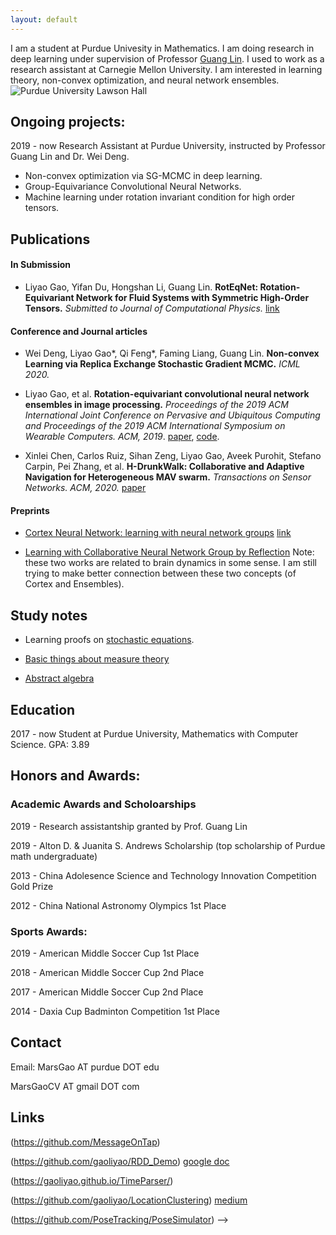 ```yaml
---
layout: default
---
```


I am a student at Purdue Univesity in Mathematics. I am doing research in deep learning under supervision of Professor [Guang Lin](https://www.math.purdue.edu/~lin491/). I used to work as a research assistant at Carnegie Mellon University. I am interested in learning theory, non-convex optimization, and neural network ensembles.
![Purdue University Lawson Hall](http://jackkozik.com/wp-content/gallery/purdue040513/purdue040513-6051.jpg)


## Ongoing projects:

2019 - now Research Assistant at Purdue University, instructed by Professor Guang Lin and Dr. Wei Deng.
- Non-convex optimization via SG-MCMC in deep learning. 
- Group-Equivariance Convolutional Neural Networks. 
- Machine learning under rotation invariant condition for high order tensors. 

## Publications

#### In Submission
- Liyao Gao, Yifan Du, Hongshan Li, Guang Lin. **RotEqNet: Rotation-Equivariant Network for Fluid Systems with Symmetric High-Order Tensors.** *Submitted to Journal of Computational Physics.* [link](https://arxiv.org/pdf/2005.04286.pdf)

#### Conference and Journal articles

- Wei Deng, Liyao Gao*, Qi Feng*, Faming Liang, Guang Lin. **Non-convex Learning via Replica Exchange Stochastic Gradient MCMC.** *ICML 2020.*

- Liyao Gao, et al. **Rotation-equivariant convolutional neural network ensembles in image processing.** *Proceedings of the 2019 ACM International Joint Conference on Pervasive and Ubiquitous Computing and Proceedings of the 2019 ACM International Symposium on Wearable Computers. ACM, 2019*. [paper](https://dl.acm.org/ft_gateway.cfm?id=3349330&ftid=2082607&dwn=1&CFID=174579832&CFTOKEN=2056b8b608a255d0-6FDD2312-FB2D-99B6-12E58D3451BCA0FA), [code](https://github.com/LouiseHash/Rotation_Equivariant_CNN_Ensembles).

- Xinlei Chen, Carlos Ruiz, Sihan Zeng, Liyao Gao, Aveek Purohit, Stefano Carpin, Pei Zhang, et al. **H-DrunkWalk: Collaborative and Adaptive Navigation for Heterogeneous MAV swarm.** *Transactions on Sensor Networks. ACM, 2020.* [paper](https://dl.acm.org/doi/abs/10.1145/3382094)

#### Preprints
- [Cortex Neural Network: learning with neural network groups](https://arxiv.org/abs/1804.03313) [link](https://gaoliyao.github.io/img/CrtxNN.pdf)

- [Learning with Collaborative Neural Network Group by Reflection](https://arxiv.org/pdf/1901.02433.pdf)
Note: these two works are related to brain dynamics in some sense. I am still trying to make better connection between these two concepts (of Cortex and Ensembles). 

## Study notes
- Learning proofs on [stochastic equations](https://gaoliyao.github.io/MarkovIneqProof).

- [Basic things about measure theory](https://gaoliyao.github.io/measure)

- [Abstract algebra](https://gaoliyao.github.io/absalgebra)


## Education
2017 - now Student at Purdue University, Mathematics with Computer Science. GPA: 3.89


## Honors and Awards:
### Academic Awards and Scholoarships

2019 - Research assistantship granted by Prof. Guang Lin 

2019 - Alton D. & Juanita S. Andrews Scholarship (top scholarship of Purdue math undergraduate)

2013 - China Adolesence Science and Technology Innovation Competition Gold Prize

2012 - China National Astronomy Olympics 1st Place

### Sports Awards:

2019 - American Middle Soccer Cup 1st Place

2018 - American Middle Soccer Cup 2nd Place

2017 - American Middle Soccer Cup 2nd Place

2014 - Daxia Cup Badminton Competition 1st Place


## Contact
Email:
MarsGao AT purdue DOT edu

MarsGaoCV AT gmail DOT com

<!---
## Former works:
![Carnegie Mellon University Newell Simon Hall](http://wtwarchitects.com/wp-content/uploads/2014/08/CMU_CS_ExtBikeRack-1-635x505.jpg)
### Experiences

2018 - 2019 Software developer at Purdue University (CS 49000), working with Dr. [Hongshan Li](https://www.math.purdue.edu/~li108/) (Brilliant, nice, intelligent researcher in pure mathematics, also working on deep learning theory and applications).  

2017 - now Independent Researcher at Purdue University, instructed by Professor He Wang, [SIMBA Lab](https://simbalab.cs.purdue.edu/)

2018 Summer - Research intern at Tsinghua University, instructed by Dr. Xinlei Chen, Prof. Yong Li

2016 - 2017 Researcher at Carnegie Mellon University, cooperate with Dr. Fanglin Chen
[Chimps Lab](http://cmuchimps.org/)

2016 - Research intern at Carnegie Mellon University, instructed by Dr. Xinlei Chen

### Projects

2018 - now Currently doing research on a new architecture of Neural Network.  [Website](https://gaoliyao.github.io/CortexNeuralNetwork)

2019 - now Rotation-equivariant Neural Network.

2019 - 2019 Interpolate: Online PDF annotation platform. [Website](https://interpolate.io/)

2018 - 2019 Contributor to OpenGenus: 'World's first offline search engine'.  [Website](https://github.com/OpenGenus)[Star: 6338]

2017 - PoseSimulator: A pose data simulator in generating training data of pose tracking algorithm. [Python]

2016 - 2017 MessageOnTap: An intelligent agent in instant messaging through the length of personal data. [Java, Android]

2016 - 2017 PersonalKnowledgeGraph: A graph based personal data engine

2016 Repetitive Dialogue Detection: [java]

2016 TimeParser: [java]

2016 LocationClustering: [java]

2015 Hackathon Moving Lightening Screen: [C++]

2015 Intelligent Chess Algorithm, Advanced A* Tree: [C#]

2014 OurManager: University drom management website [j2ee]

2013 Audio Directional Speaker. Patent [C]

[//]: # (MA 35100 Elementary Linear Algebra)

[//]: # (MA 37500 Introduction to Discrete Mathematics)

[//]: # (MA 41600 Probability)

[//]: # (CS 49000 Indoor Localization II: A Instructed by Prof. He Wang)

[//]: # (CS 49000: Neural Network: A+ Instructed by Prof. He Wang)

[//]: # (CS 49000: AI System Development: A+ Instructed by Prof. He Wang)

[//]: # (MA 59800: Mathematical Aspects of Neural Networks)


<!-- [//]: # (MA 16500 Anlytc Geomtry&Calc I: A+, 96)

[//]: # (CNIT 18000 Intro To Sys Devel: A+, 97)

[//]: # (CS 17700 Progrmng With MM Objs: A, 97)

[//]: # (ENGL 110 Am Lang&Cultur Intl I: A, 97)

[//]: # (CS 49000 Indoor Localization II: A Instructed by Prof. He Wang)

[//]: # (MA 16600 Anlytc Geomtry&Calc II: A+, 95)

[//]: # (ENGL 11100 Am Lang&Cultur Intl I: A, 97 in Prof. Ty Climer's course)

[//]: # (CS 18000 Prob Solvng & OO Progrmng: A/A+, 97)

[//]: # (CS 49000: Neural Network: A+ Instructed by Prof. He Wang) -->

<!-- ## Others
Please view this [link](https://gaoliyao.github.io/others) for my life and other interests. -->

## Links
(https://github.com/MessageOnTap)

(https://github.com/gaoliyao/RDD_Demo) [google doc](https://docs.google.com/presentation/d/1kfDppvLh4PJA7ZBC5u8tlobFVcXXSuc-3RhUbo5gs8o/edit)

(https://gaoliyao.github.io/TimeParser/)

(https://github.com/gaoliyao/LocationClustering) [medium](https://medium.com/@marsgaocv/a-new-method-of-personal-location-classification-156ff8fc5c2c)

(https://github.com/PoseTracking/PoseSimulator)
-->
